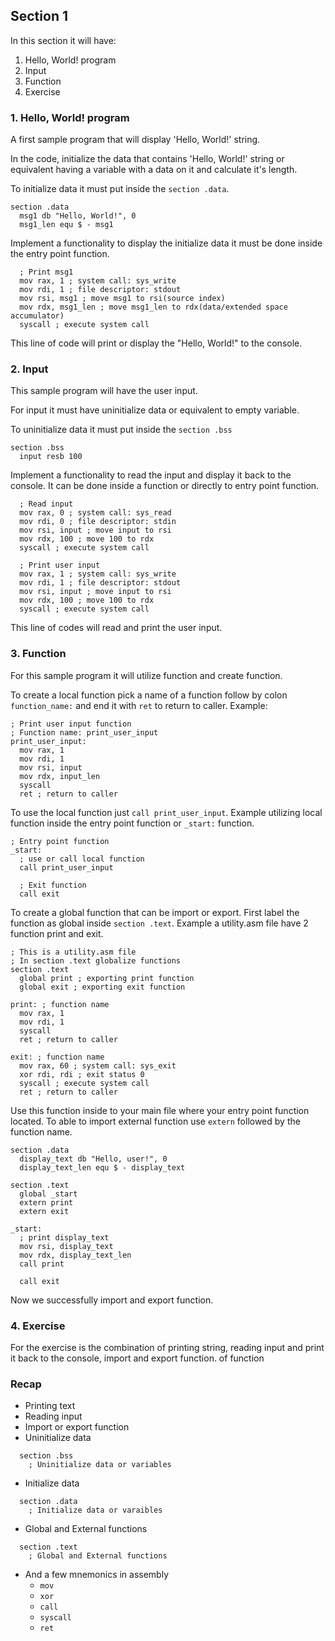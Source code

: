 ## Section 1
In this section it will have:
 1. Hello, World! program
 2. Input
 3. Function
 4. Exercise

### 1. Hello, World! program
A first sample program that will display 'Hello, World!' string.

In the code, initialize the data that contains 'Hello, World!' string
or equivalent having a variable with a data on it and calculate it's length.

To initialize data it must put inside the `section .data`.
```
section .data
  msg1 db "Hello, World!", 0
  msg1_len equ $ - msg1
```

Implement a functionality to display the initialize data it must be done
inside the entry point function.
```
  ; Print msg1
  mov rax, 1 ; system call: sys_write
  mov rdi, 1 ; file descriptor: stdout
  mov rsi, msg1 ; move msg1 to rsi(source index)
  mov rdx, msg1_len ; move msg1_len to rdx(data/extended space accumulator)
  syscall ; execute system call
```
This line of code will print or display the "Hello, World!" to the console.


### 2. Input
This sample program will have the user input.

For input it must have uninitialize data or equivalent to empty variable.

To uninitialize data it must put inside the `section .bss`
```
section .bss
  input resb 100
```

Implement a functionality to read the input and display it back to the
console. It can be done inside a function or directly to entry point
function.
```
  ; Read input
  mov rax, 0 ; system call: sys_read
  mov rdi, 0 ; file descriptor: stdin
  mov rsi, input ; move input to rsi
  mov rdx, 100 ; move 100 to rdx
  syscall ; execute system call

  ; Print user input
  mov rax, 1 ; system call: sys_write
  mov rdi, 1 ; file descriptor: stdout
  mov rsi, input ; move input to rsi
  mov rdx, 100 ; move 100 to rdx
  syscall ; execute system call
```
This line of codes will read and print the user input.

### 3. Function
For this sample program it will utilize function and create function.

To create a local function pick a name of a function follow by colon
`function_name:` and end it with `ret` to return to caller.
Example:
```
; Print user input function
; Function name: print_user_input
print_user_input:
  mov rax, 1
  mov rdi, 1
  mov rsi, input
  mov rdx, input_len
  syscall
  ret ; return to caller
```
To use the local function just `call print_user_input`.
Example utilizing local function inside the entry point function or
`_start:` function.
```
; Entry point function
_start:
  ; use or call local function
  call print_user_input

  ; Exit function
  call exit
```

To create a global function that can be import or export.
First label the function as global inside `section .text`.
Example a utility.asm file have 2 function print and exit.
```
; This is a utility.asm file
; In section .text globalize functions
section .text
  global print ; exporting print function
  global exit ; exporting exit function

print: ; function name
  mov rax, 1
  mov rdi, 1
  syscall
  ret ; return to caller

exit: ; function name
  mov rax, 60 ; system call: sys_exit
  xor rdi, rdi ; exit status 0
  syscall ; execute system call
  ret ; return to caller
```

Use this function inside to your main file where your entry point function
located. To able to import external function use `extern` followed by the
function name.

```
section .data
  display_text db "Hello, user!", 0
  display_text_len equ $ - display_text

section .text
  global _start
  extern print
  extern exit

_start:
  ; print display_text
  mov rsi, display_text
  mov rdx, display_text_len
  call print

  call exit
```
Now we successfully import and export function.

### 4. Exercise
For the exercise is the combination of printing string, reading input and
print it back to the console, import and export function.
of function

### Recap

- Printing text
- Reading input
- Import or export function
- Uninitialize data
```
  section .bss
    ; Uninitialize data or variables
```
- Initialize data
```
  section .data
    ; Initialize data or varaibles
```
- Global and External functions
```
  section .text
    ; Global and External functions
```
- And a few mnemonics in assembly
  - `mov`
  - `xor`
  - `call`
  - `syscall`
  - `ret`


